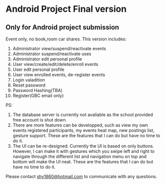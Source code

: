 # Android Project Final version

## Only for Android project submission
Event only, no book,room car shares. 
This version includes:
1.  Administrator view/suspend/reactivate events
2.  Administrator suspend/reactivate uses
3.  Administrator edit personal profile
4.  User view/create/edit/delete/enroll events
5.  User edit personal profile
6.  User view enrolled events, de-register events
7.  Login valadition
8.  Reset password
9.  Password Hashing(TBA)
10. Register(GBC email only)

PS: 
1.  The database server is currently not avaliable as the school provided free account is shut down.
2.  There are more features can be developped, such as view my own events registered participants, my events heat map, new postings list, gesture support. These are the features that I can do but have no time to do it.
3.  The UI can be re-designed. Currently the UI is based on only buttons. However, I can make it with gestures which you swipe left and right to navigate through the different list and navigation menu on top and bottom will make the UI neat. These are the features that I can do but have no time to do it.

Please contact shy1860@hotmail.com to communicate with any questions.



